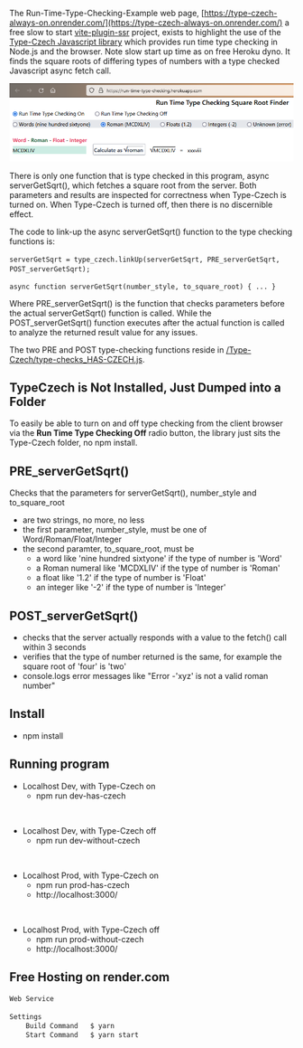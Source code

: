 The Run-Time-Type-Checking-Example web page, [https://type-czech-always-on.onrender.com/](https://type-czech-always-on.onrender.com/) a free slow to start [vite-plugin-ssr](https://vite-plugin-ssr.com/) project, exists to highlight the use of the
[Type-Czech Javascript library](https://github.com/steenhansen/type-czech)
which provides run time type checking in Node.js and the browser. Note slow start up time as on free Heroku dyno. It finds the square roots of differing types of numbers with a type checked Javascript async fetch call.

![Roman 38 is square root of 1444](pages/screen-shot.png)

There is only one function that is type checked in this program, async serverGetSqrt(), which fetches a
square root from the server. Both parameters and results are inspected for
correctness when Type-Czech is turned on. When Type-Czech is turned off, then there is no discernible effect.

The code to link-up the async serverGetSqrt() function to the type checking functions is:

`serverGetSqrt = type_czech.linkUp(serverGetSqrt, PRE_serverGetSqrt, POST_serverGetSqrt); `

`async function serverGetSqrt(number_style, to_square_root) { ... }`

Where PRE_serverGetSqrt() is the function that checks parameters before the actual serverGetSqrt() function is called. While the POST_serverGetSqrt() function executes after the actual function is called to
analyze the returned result value for any issues.

The two PRE and POST type-checking functions reside in [/Type-Czech/type-checks_HAS-CZECH.js](/Type-Czech/type-checks_HAS-CZECH.js).

## TypeCzech is Not Installed, Just Dumped into a Folder

To easily be able to turn on and off type checking from the client browser via the <b>Run Time Type Checking Off</b> radio button, the library just sits the Type-Czech folder, no npm install.



## PRE_serverGetSqrt()

Checks that the parameters for serverGetSqrt(), number_style and to_square_root

- are two strings, no more, no less
- the first parameter, number_style, must be one of Word/Roman/Float/Integer
- the second paramter, to_square_root, must be
  - a word like 'nine hundred sixtyone' if the type of number is 'Word'
  - a Roman numeral like 'MCDXLIV' if the type of number is 'Roman'
  - a float like '1.2' if the type of number is 'Float'
  - an integer like '-2' if the type of number is 'Integer'

## POST_serverGetSqrt()

- checks that the server actually responds with a value to the fetch() call within 3 seconds
- verifies that the type of number returned is the same, for example the square root of 'four' is 'two'
- console.logs error messages like "Error -'xyz' is not a valid roman number"

## Install

- npm install

## Running program

- Localhost Dev, with Type-Czech on
  - npm run dev-has-czech

<br/>

- Localhost Dev, with Type-Czech off
  - npm run dev-without-czech

<br/>

- Localhost Prod, with Type-Czech on
  - npm run prod-has-czech
  - http://localhost:3000/

<br/>

- Localhost Prod, with Type-Czech off
  - npm run prod-without-czech
  - http://localhost:3000/


## Free Hosting on render.com
	Web Service
	
	Settings
		Build Command	$ yarn
		Start Command	$ yarn start